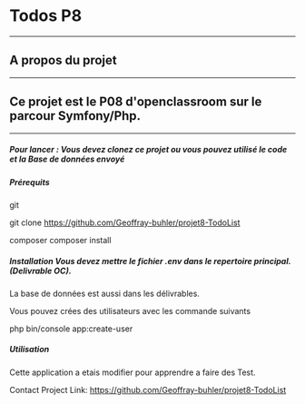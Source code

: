# Todos P8
---
## A propos du projet
---
## Ce projet est le P08 d'openclassroom sur le parcour Symfony/Php.
---

##### Pour lancer : Vous devez clonez ce projet ou vous pouvez utilisé le code et la Base de données envoyé

##### Prérequits 

git

git clone https://github.com/Geoffray-buhler/projet8-TodoList

composer composer install 
##### Installation Vous devez mettre le fichier .env dans le repertoire principal. (Delivrable OC).

La base de données est aussi dans les délivrables.

Vous pouvez crées des utilisateurs avec les commande suivants

php bin/console app:create-user

##### Utilisation

Cette application a etais modifier pour apprendre a faire des Test.

Contact Project Link: https://github.com/Geoffray-buhler/projet8-TodoList